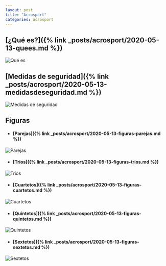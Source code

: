 ```yaml
---
layout: post
title: "Acrosport"
categories: acrosport
---
```


## [¿Qué es?]({% link _posts/acrosport/2020-05-13-quees.md %})
![Qué es](../images/acrosport_quees_pestana.jpg)

## [Medidas de seguridad]({% link _posts/acrosport/2020-05-13-medidasdeseguridad.md %})
![Medidas de seguridad](../images/acrosport_medidasdeseguridad_pestana.jpg)

## Figuras
- #### [Parejas]({% link _posts/acrosport/2020-05-13-figuras-parejas.md %})

![Parejas](../images/acrosport_figuras_parejas_pestana.jpg)

- #### [Trios]({% link _posts/acrosport/2020-05-13-figuras-trios.md %})

![Tríos](../images/acrosport_figuras_trios_pestana.jpg)

- #### [Cuartetos]({% link _posts/acrosport/2020-05-13-figuras-cuartetos.md %})

![Cuartetos](../images/acrosport_figuras_cuartetos_pestana.jpg)

- #### [Quintetos]({% link _posts/acrosport/2020-05-13-figuras-quintetos.md %})

![Quintetos](../images/acrosport_figuras_grupos5_pestana.jpg)

- #### [Sextetos]({% link _posts/acrosport/2020-05-13-figuras-sextetos.md %})

![Sextetos](../images/acrosport_figuras_grupos6_pestana.jpg)


